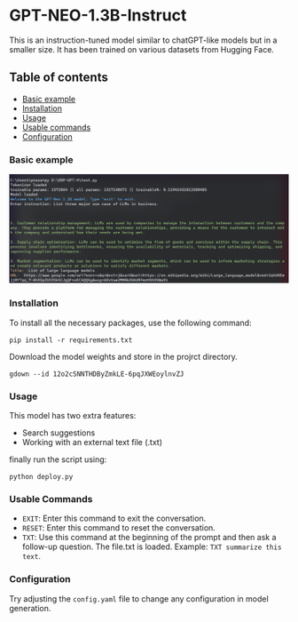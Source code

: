 # GPT-NEO-1.3B-Instruct
This is an instruction-tuned model similar to chatGPT-like models but in a smaller size. It has been trained on various datasets from Hugging Face.

## Table of contents
  * [Basic example](#basic-example)
  * [Installation](#installation)
  * [Usage](#usage)
  * [Usable commands](#usable-commands)
  * [Configuration](#configuration)


### Basic example

![img](tweet1.png)


### Installation
To install all the necessary packages, use the following command:
```
pip install -r requirements.txt 
```
Download the model weights and store in the projrct directory.

```
gdown --id 12o2cSNNTHDByZmkLE-6pqJXWEoylnvZJ 
```

### Usage
This model has two extra features:

* Search suggestions
* Working with an external text file (.txt)

finally run the script using:
```
python deploy.py
```

### Usable Commands

- `EXIT`: Enter this command to exit the conversation.
- `RESET`: Enter this command to reset the conversation.
- `TXT`: Use this command at the beginning of the prompt and then ask a follow-up question. The file.txt is loaded. Example: `TXT summarize this text`.

### Configuration

Try adjusting the `config.yaml` file to change any configuration in model generation.